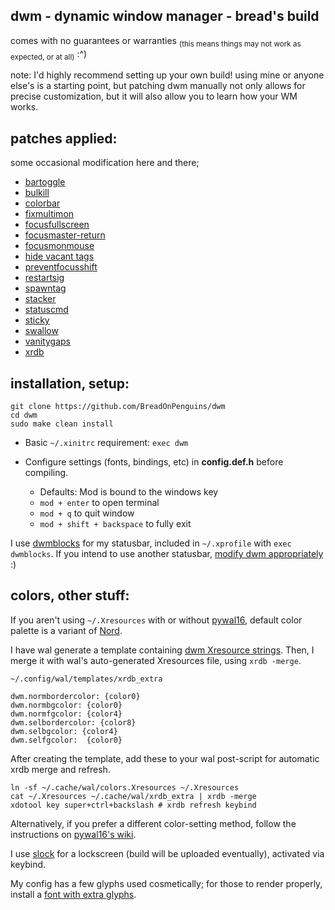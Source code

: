 ## dwm - dynamic window manager - bread's build

comes with no guarantees or warranties <sub>(this means things may not work as expected, or at all)</sub> :^)

note: I'd highly recommend setting up your own build! using mine or anyone else's is a starting point, but patching dwm manually not only allows for precise customization, but it will also allow you to learn how your WM works.


## patches applied:
some occasional modification here and there;
* [bartoggle](https://dwm.suckless.org/patches/bartoggle/)
* [bulkill](https://dwm.suckless.org/patches/bulkill/)
* [colorbar](https://dwm.suckless.org/patches/colorbar/)
* [fixmultimon](https://dwm.suckless.org/patches/fixmultimon/)
* [focusfullscreen](https://dwm.suckless.org/patches/focusfullscreen/)
* [focusmaster-return](https://dwm.suckless.org/patches/focusmaster/)
* [focusmonmouse](https://dwm.suckless.org/patches/focusmonmouse/)
* [hide vacant tags](https://dwm.suckless.org/patches/hide_vacant_tags/)
* [preventfocusshift](https://dwm.suckless.org/patches/preventfocusshift/)
* [restartsig](https://dwm.suckless.org/patches/restartsig/)
* [spawntag](https://dwm.suckless.org/patches/spawntag/)
* [stacker](https://dwm.suckless.org/patches/stacker/)
* [statuscmd](https://dwm.suckless.org/patches/statuscmd/)
* [sticky](https://dwm.suckless.org/patches/sticky/)
* [swallow](https://dwm.suckless.org/patches/swallow/)
* [vanitygaps](https://dwm.suckless.org/patches/vanitygaps/)
* [xrdb](https://dwm.suckless.org/patches/xrdb/)


## installation, setup:
```
git clone https://github.com/BreadOnPenguins/dwm
cd dwm
sudo make clean install
```

* Basic ```~/.xinitrc``` requirement: ```exec dwm```

* Configure settings (fonts, bindings, etc) in **config.def.h** before compiling.
  - Defaults: Mod is bound to the windows key
  - ```mod + enter``` to open terminal
  - ```mod + q``` to quit window
  - ```mod + shift + backspace``` to fully exit


I use [dwmblocks](https://github.com/torrinfail/dwmblocks) for my statusbar, included in ```~/.xprofile``` with ```exec dwmblocks```.
If you intend to use another statusbar, [modify dwm appropriately](https://dwm.suckless.org/patches/anybar/) :)


## colors, other stuff:
If you aren't using ```~/.Xresources``` with or without [pywal16](https://github.com/eylles/pywal16), default color palette is a variant of [Nord](https://www.nordtheme.com/).


I have wal generate a template containing [dwm Xresource strings](https://dwm.suckless.org/patches/xrdb/). Then, I merge it with wal's auto-generated Xresources file, using ```xrdb -merge```.


```~/.config/wal/templates/xrdb_extra```
```
dwm.normbordercolor: {color0}
dwm.normbgcolor: {color0}
dwm.normfgcolor: {color4}
dwm.selbordercolor: {color8}
dwm.selbgcolor: {color4}
dwm.selfgcolor:  {color0}
```

After creating the template, add these to your wal post-script for automatic xrdb merge and refresh.

```
ln -sf ~/.cache/wal/colors.Xresources ~/.Xresources
cat ~/.Xresources ~/.cache/wal/xrdb_extra | xrdb -merge
xdotool key super+ctrl+backslash # xrdb refresh keybind
```

Alternatively, if you prefer a different color-setting method, follow the instructions on [pywal16's wiki](https://github.com/eylles/pywal16/wiki/Customization#dwm).


I use [slock](https://tools.suckless.org/slock/) for a lockscreen (build will be uploaded eventually), activated via keybind.

My config has a few glyphs used cosmetically; for those to render properly, install a [font with extra glyphs](https://www.nerdfonts.com/#home).
